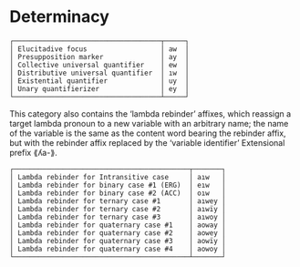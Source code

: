 # Determinacy

  
```  
┌────────────────────────────────────┬─────┐  
│ Elucitadive focus                  │ aw  │  
│ Presupposition marker              │ ay  │  
│ Collective universal quantifier    │ ew  │  
│ Distributive universal quantifier  │ ıw  │  
│ Existential quantifier             │ uy  │  
│ Unary quantifierizer               │ ey  │  
└────────────────────────────────────┴─────┘  
```  
  
This category also contains the ‘lambda rebinder’ affixes, which reassign a target lambda pronoun to a new variable with an arbitrary name; the name of the variable is the same as the content word bearing the rebinder affix, but with the rebinder affix replaced by the ‘variable identifier’ Extensional prefix ⟪ʎa-⟫.  
  
```  
┌───────────────────────────────────────────┬───────┐  
│ Lambda rebinder for Intransitive case     │ aıw   │  
│ Lambda rebinder for binary case #1 (ERG)  │ eıw   │  
│ Lambda rebinder for binary case #2 (ACC)  │ oıw   │  
│ Lambda rebinder for ternary case #1       │ aıwey │  
│ Lambda rebinder for ternary case #2       │ aıwïy │  
│ Lambda rebinder for ternary case #3       │ aıwoy │  
│ Lambda rebinder for quaternary case #1    │ aoway │  
│ Lambda rebinder for quaternary case #2    │ aowey │  
│ Lambda rebinder for quaternary case #3    │ aowïy │  
│ Lambda rebinder for quaternary case #4    │ aowoy │  
└───────────────────────────────────────────┴───────┘  
```  
  
  
